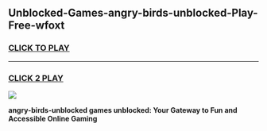 
## Unblocked-Games-angry-birds-unblocked-Play-Free-wfoxt
<h3>
<a href="https://premium76.site?title=angry-birds-unblocked&ref=10A">CLICK TO PLAY</a></h3>
<hr>

<h3>
<a href="https://premium76.site?title=angry-birds-unblocked&ref=10A">CLICK 2 PLAY</a>
  
</h3>

<a href="https://premium76.site?title=angry-birds-unblocked&ref=10A"><img src="https://clearcache.store/games.png"></a>


**angry-birds-unblocked games unblocked: Your Gateway to Fun and Accessible Online Gaming**
